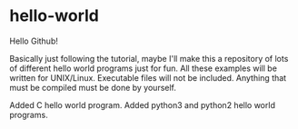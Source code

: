 # hello-world
Hello Github!

Basically just following the tutorial, maybe I'll make this a repository of lots of different hello world programs just for fun. All these examples will be written for UNIX/Linux. Executable files will not be included. Anything that
must be compiled must be done by yourself.

Added C hello world program.
Added python3 and python2 hello world programs. 
